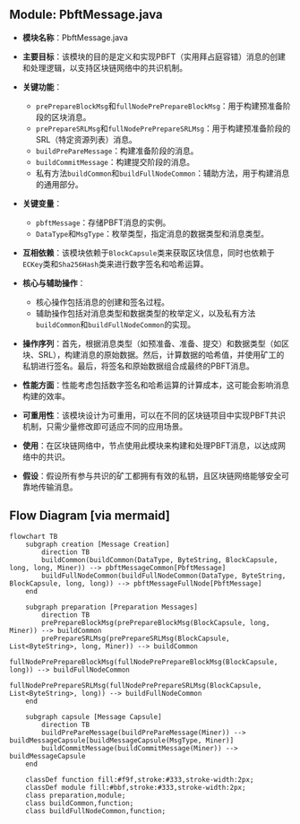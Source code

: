 ## Module: PbftMessage.java
- **模块名称**：PbftMessage.java

- **主要目标**：该模块的目的是定义和实现PBFT（实用拜占庭容错）消息的创建和处理逻辑，以支持区块链网络中的共识机制。

- **关键功能**：
  - `prePrepareBlockMsg`和`fullNodePrePrepareBlockMsg`：用于构建预准备阶段的区块消息。
  - `prePrepareSRLMsg`和`fullNodePrePrepareSRLMsg`：用于构建预准备阶段的SRL（特定资源列表）消息。
  - `buildPrePareMessage`：构建准备阶段的消息。
  - `buildCommitMessage`：构建提交阶段的消息。
  - 私有方法`buildCommon`和`buildFullNodeCommon`：辅助方法，用于构建消息的通用部分。

- **关键变量**：
  - `pbftMessage`：存储PBFT消息的实例。
  - `DataType`和`MsgType`：枚举类型，指定消息的数据类型和消息类型。

- **互相依赖**：该模块依赖于`BlockCapsule`类来获取区块信息，同时也依赖于`ECKey`类和`Sha256Hash`类来进行数字签名和哈希运算。

- **核心与辅助操作**：
  - 核心操作包括消息的创建和签名过程。
  - 辅助操作包括对消息类型和数据类型的枚举定义，以及私有方法`buildCommon`和`buildFullNodeCommon`的实现。

- **操作序列**：首先，根据消息类型（如预准备、准备、提交）和数据类型（如区块、SRL），构建消息的原始数据。然后，计算数据的哈希值，并使用矿工的私钥进行签名。最后，将签名和原始数据组合成最终的PBFT消息。

- **性能方面**：性能考虑包括数字签名和哈希运算的计算成本，这可能会影响消息构建的效率。

- **可重用性**：该模块设计为可重用，可以在不同的区块链项目中实现PBFT共识机制，只需少量修改即可适应不同的应用场景。

- **使用**：在区块链网络中，节点使用此模块来构建和处理PBFT消息，以达成网络中的共识。

- **假设**：假设所有参与共识的矿工都拥有有效的私钥，且区块链网络能够安全可靠地传输消息。
## Flow Diagram [via mermaid]
```mermaid
flowchart TB
    subgraph creation [Message Creation]
        direction TB
        buildCommon(buildCommon(DataType, ByteString, BlockCapsule, long, long, Miner)) --> pbftMessageCommon[PbftMessage]
        buildFullNodeCommon(buildFullNodeCommon(DataType, ByteString, BlockCapsule, long, long)) --> pbftMessageFullNode[PbftMessage]
    end

    subgraph preparation [Preparation Messages]
        direction TB
        prePrepareBlockMsg(prePrepareBlockMsg(BlockCapsule, long, Miner)) --> buildCommon
        prePrepareSRLMsg(prePrepareSRLMsg(BlockCapsule, List<ByteString>, long, Miner)) --> buildCommon
        fullNodePrePrepareBlockMsg(fullNodePrePrepareBlockMsg(BlockCapsule, long)) --> buildFullNodeCommon
        fullNodePrePrepareSRLMsg(fullNodePrePrepareSRLMsg(BlockCapsule, List<ByteString>, long)) --> buildFullNodeCommon
    end

    subgraph capsule [Message Capsule]
        direction TB
        buildPrePareMessage(buildPrePareMessage(Miner)) --> buildMessageCapsule[buildMessageCapsule(MsgType, Miner)]
        buildCommitMessage(buildCommitMessage(Miner)) --> buildMessageCapsule
    end

    classDef function fill:#f9f,stroke:#333,stroke-width:2px;
    classDef module fill:#bbf,stroke:#333,stroke-width:2px;
    class preparation,module;
    class buildCommon,function;
    class buildFullNodeCommon,function;
```
